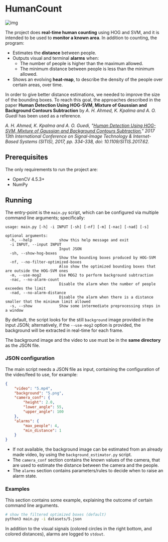 # HumanCount

![img](docs/main_screen.png)

The project does **real-time human counting** using HOG and SVM, and it is intended to be used to **monitor a known area**. In addition to counting, the program:

* Estimates the **distance** between people.
* Outputs visual and terminal **alarms** when:
  * The number of people is higher than the maximum allowed.
  * The minimum distance between people is less than the minimum allowed.
* Shows an evolving **heat-map**, to describe the density of the people over certain areas, over time.

In order to give better distance estimations, we needed to improve the size of the bounding boxes. To reach this goal, the approaches described in the paper **Human Detection Using HOG-SVM, Mixture of Gaussian and Background Contours Subtraction** by *A. H. Ahmed, K. Kpalma and A. O. Guedi* has been used as a reference.

*A. H. Ahmed, K. Kpalma and A. O. Guedi, "[Human Detection Using HOG-SVM, Mixture of Gaussian and Background Contours Subtraction](https://ieeexplore.ieee.org/document/8334767/)," 2017 13th International Conference on Signal-Image Technology & Internet-Based Systems (SITIS), 2017, pp. 334-338, doi: 10.1109/SITIS.2017.62.*

## Prerequisites

The only requirements to run the project are:

* OpenCV 4.5.3+
* NumPy

## Running

The entry-point is the `main.py` script, which can be configured via multiple command line arguments; specifically:

```
usage: main.py [-h] -i INPUT [-sh] [-nf] [-m] [-nac] [-nad] [-s]

optional arguments:
  -h, --help            show this help message and exit
  -i INPUT, --input INPUT
                        Input JSON
  -sh, --show-hog-boxes
                        Show the bounding boxes produced by HOG-SVM
  -nf, --no-filter-optimized-boxes
                        Also show the optimized bounding boxes that are outside the HOG-SVM ones
  -m, --use-mog2        Use MOG2 to perform background subtraction
  -nac, --no-alarm-count
                        Disable the alarm when the number of people exceedes the limit
  -nad, --no-alarm-distance
                        Disable the alarm when there is a distance smaller that the minimum limit allowed
  -s, --show            Show some intermediate preprocessing steps in a window
```

By default, the script looks for the still `background` image provided in the input JSON; alternatively, if the `--use-mog2` option is provided, the background will be extracted in real-time for each frame.

The background image and the video to use must be in the **same directory** as the JSON file.

### JSON configuration

The main script needs a JSON file as input, containing the configuration of the video/feed to use, for example:

```json
{
    "video": "5.mp4",
    "background": "5.png",
    "camera_conf": {
        "height": 2.0,
        "lower_angle": 55,
        "upper_angle": 100
    },
    "alarms": {
        "max_people": 4,
        "min_distance": 1
    }
}
```

* If not available, the background image can be estimated from an already made video, by using the `background_estimator.py` script.
* The `camera_conf` section contains the known values of the camera, that are used to estimate the distance between the camera and the people.
* The `alarms` section contains parameters/rules to decide when to raise an alarm state.

### Examples

This section contains some example, explaining the outcome of certain command line arguments.

```bash
# show the filtered optimized boxes (default)
python3 main.py -i datasets/5.json
```



In addition to the visual signals (colored circles in the right bottom, and colored distances), alarms are logged to `stdout`.

